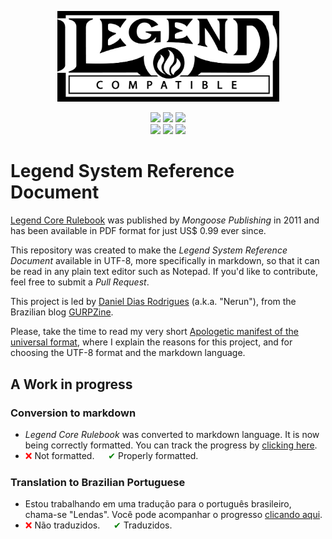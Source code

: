 <p align="center">
  <img src="_media/Legend%20Compatible%20Logo.png" width="355" />
</p>
<p align="center">
  <a href="LICENSE.md"><img src="https://img.shields.io/badge/license-OGL%20v1.0a-red" /></a>
  <a href="https://en.wikipedia.org/wiki/Markdown"><img src="https://img.shields.io/badge/language-Markdown-darkgreen" /></a>
  <a href="https://en.wikipedia.org/wiki/UTF-8"><img src="https://img.shields.io/badge/encoding-UTF--8-yellow" /></a><br />
  <a href="./Legend%20Core%20Rulebook"><img src="https://progress-bar.dev/100/?title=conversion%20to%20markdown" /></a>
  <a href="./Legend%20Core%20Rulebook"><img src="https://progress-bar.dev/30/?title=formatting%20and%20revision" /></a>
  <a href="./Lendas%20Livro%20Básico"><img src="https://progress-bar.dev/6/?title=translation%20(pt_BR)" /></a>
</p>

# Legend System Reference Document

[Legend Core Rulebook](https://www.mongoosepublishing.com/products/legend-core-rulebook?variant=42088757854455) was published by _Mongoose Publishing_ in 2011 and has been available in PDF format for just US$ 0.99 ever since.

This repository was created to make the _Legend System Reference Document_ available in UTF-8, more specifically in markdown, so that it can be read in any plain text editor such as Notepad. If you'd like to contribute, feel free to submit a _Pull Request_.

This project is led by [Daniel Dias Rodrigues](https://github.com/nerun) (a.k.a. "Nerun"), from the Brazilian blog [GURPZine](https://www.gurpzine.com.br).

Please, take the time to read my very short [Apologetic manifest of the universal format](Apologetic%20manifest%20of%20the%20universal%20format.md), where I explain the reasons for this project, and for choosing the UTF-8 format and the markdown language.

## A Work in progress

### Conversion to markdown

  - _Legend Core Rulebook_ was converted to markdown language. It is now being correctly formatted. You can track the progress by [clicking here](Legend%20Core%20Rulebook/en/README.md).
  - <span style="color:red">❌</span> Not formatted. &emsp; <span style="color:green">✔</span> Properly formatted.

### Translation to Brazilian Portuguese

  - Estou trabalhando em uma tradução para o português brasileiro, chama-se "Lendas". Você pode acompanhar o progresso [clicando aqui](Legend%20Core%20Rulebook/pt-br/README.md).
  - <span style="color:red">❌</span> Não traduzidos. &emsp; <span style="color:green">✔</span> Traduzidos.
